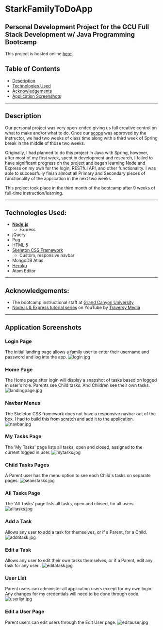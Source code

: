 # StarkFamilyToDoApp
## Personal Development Project for the GCU Full Stack Development w/ Java Programming Bootcamp

This project is hosted online [here](https://tws-app01.herokuapp.com/).

## Table of Contents

- [Description](#description)
- [Technologies Used](#technologies-used)
- [Acknowledgements](#acknowledgements)
- [Application Screenshots](#application-screenshots)

---
## Description
Our personal project was very open-ended giving us full creative control on what to make and/or what to do. Once our [scope](https://docs.google.com/document/d/1CXKu2SBiXJTveR-7KPmo8l-QiKO1IWxiq9o06056mg0/edit?usp=sharing) was approved by the instructor, we had two weeks of class time along with a third week of Spring break in the middle of those two weeks.  

Originally, I had planned to do this project in Java with Spring, however, after most of my first week, spent in development and research, I failed to have significant progress on the project and began learning Node and Express on my own for the login, RESTful API, and other functionality.  I was able to successfully finish almost all Primary and Secondary pieces of functionality of the application in the next two weeks.

This project took place in the third month of the bootcamp after 9 weeks of full-time instruction/learning.  

---
## Technologies Used:
- [**Node.js**](https://nodejs.org/en/)
  - Express
- jQuery
- Pug
- HTML 5
- [Skeleton CSS Framework](http://getskeleton.com/)
  - Custom, responsive navbar
- MongoDB Atlas
- [Heroku](https://www.heroku.com/)
- Atom Editor

---
## Acknowledgements:

- The bootcamp instructional staff at [Grand Canyon University](https://www.gcu.edu/degree-programs/java-programming-certificate)
- [Node.js & Express tutorial series](https://www.youtube.com/playlist?list=PLillGF-RfqbYRpji8t4SxUkMxfowG4Kqp) on YouTube by [Traversy Media](https://www.youtube.com/channel/UC29ju8bIPH5as8OGnQzwJyA)

---
## Application Screenshots

### **Login Page**
The initial landing page allows a family user to enter their username and password and log into the app.
![login.jpg](/screenshots/login.jpg)

### **Home Page**
The Home page after login will display a snapshot of tasks based on logged in user's role.  Parents see Child tasks.  And Children see their own tasks.
![landingpage.jpg](/screenshots/landingpage.jpg)

### **Navbar Menus**
The Skeleton CSS framework does not have a responsive navbar out of the box. I had to build this from scratch and add it to the application.
![navbar.jpg](/screenshots/navbar.jpg)

### **My Tasks Page**
The 'My Tasks' page lists all tasks, open and closed, assigned to the current logged in user.
![mytasks.jpg](/screenshots/mytasks.jpg)

### **Child Tasks Pages**
A Parent user has the menu option to see each Child's tasks on separate pages.
![seanstasks.jpg](/screenshots/seanstasks.jpg)

### **All Tasks Page**
The 'All Tasks' page lists all tasks, open and closed, for all users. 
![alltasks.jpg](/screenshots/alltasks.jpg)

### **Add a Task**
Allows any user to add a task for themselves, or if a Parent, for a Child.
![addatask.jpg](/screenshots/addatask.jpg)

### **Edit a Task**
Allows any user to edit their own tasks themselves, or if a Parent, edit any task for any user..
![editatask.jpg](/screenshots/editatask.jpg)

### **User List**
Parent users can administer all application users except for my own login.  Any changes for my credentials will need to be done through code.
![userlist.jpg](/screenshots/userlist.jpg)

### **Edit a User Page**
Parent users can edit users through the Edit User page.
![editauser.jpg](/screenshots/editauser.jpg)
